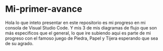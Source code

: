 # Mi-primer-avance 
Hola lo que inteto presentar en este repositorio es mi progreso en mi consola de Visual Studio Code.
Y mis 3 de mis diagramas de flujo que son más especificos que el general, lo que ire subiendo aqui es 
parte de mi progreso con el famoso juego de Piedra, Papel y Tijera esperando que sea de su agrado.
